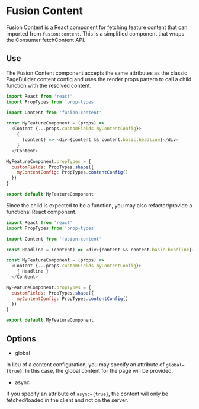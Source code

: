 # Fusion Content

Fusion Content is a React component for fetching feature content that can imported from `fusion:content`. This is a simplified component that wraps the Consumer fetchContent API.

## Use

The Fusion Content component accepts the same attributes as the classic PageBuilder content config and uses the render props pattern to call a child function with the resolved content.

```js
import React from 'react'
import PropTypes from 'prop-types'

import Content from 'fusion:content'

const MyFeatureComponent = (props) =>
  <Content {...props.customFields.myContentConfig}>
    {
      (content) => <div>{content && content.basic.headline}</div>
    }
  </Content>

MyFeatureComponent.propTypes = {
  customFields: PropTypes.shape({
    myContentConfig: PropTypes.contentConfig()
  })
}

export default MyFeatureComponent
```

Since the child is expected to be a function, you may also refactor/provide a functional React component.

```js
import React from 'react'
import PropTypes from 'prop-types'

import Content from 'fusion:content'

const Headline = (content) => <div>{content && content.basic.headline}</div>

const MyFeatureComponent = (props) =>
  <Content {...props.customFields.myContentConfig}>
    { Headline }
  </Content>

MyFeatureComponent.propTypes = {
  customFields: PropTypes.shape({
    myContentConfig: PropTypes.contentConfig()
  })
}

export default MyFeatureComponent
```

## Options

-   global

In lieu of a content configuration, you may specify an attribute of `global={true}`. In this case, the global content for the page will be provided.

-   async

If you specify an attribute of `async={true}`, the content will only be fetched/loaded in the client and not on the server.
